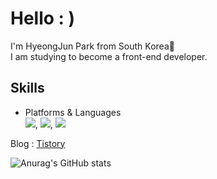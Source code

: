 # Hello : )
I'm HyeongJun Park from South Korea👋   
I am studying to become a front-end developer.

## Skills   
- Platforms & Languages   
<img src="https://img.shields.io/badge/HTML5-E34F26?style=flat-square&logo=HTML5&logoColor=white"/>, <img src="https://img.shields.io/badge/CSS3-1572B6?style=flat-square&logo=CSS3&logoColor=white"/>, <img src="https://img.shields.io/badge/JavaScript-F7DF1E?style=flat-square&logo=JavaScript&logoColor=white"/>   

Blog : [Tistory](https://hyeongjun030-fe-developer.tistory.com)

![Anurag's GitHub stats](https://github-readme-stats.vercel.app/api?username=HyeongJun030&show_icons=true&theme=aura)
